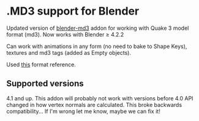 # .MD3 support for Blender

Updated version of [blender-md3](https://github.com/neumond/blender-md3) addon for working with Quake 3 model format (md3).
Now works with Blender ≥ 4.2.2

Can work with animations in any form (no need to bake to Shape Keys), textures and md3 tags (added as Empty objects).

Used [this](http://www.icculus.org/homepages/phaethon/q3a/formats/md3format.html) format reference.

## Supported versions

4.1 and up. This addon will probably not work with versions before 4.0 
API changed in how vertex normals are calculated. This broke backwards compatibility...
If I'm wrong let me know, maybe we can fix it!
